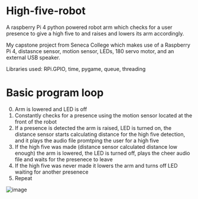 # High-five-robot
A raspberry Pi 4 python powered robot arm which checks for a user presence to give a high five to and raises and lowers its arm accordingly. 

My capstone project from Seneca College which makes use of a Raspberry Pi 4, distasnce sensor, motion sensor, LEDs, 180 servo motor, and an external USB speaker.

Libraries used: RPi.GPIO, time, pygame, queue, threading

# Basic program loop

0. Arm is lowered and LED is off
1. Constantly checks for a presence using the motion sensor located at the front of the robot
2. If a presence is detected the arm is raised, LED is turned on, the distance sensor starts calculating distance for the high five detection, and it plays the audio file promtping the user for a high five
3. If the high five was made (distance sensor calculated distance low enough) the arm is lowered, the LED is turned off, plays the cheer audio file and waits for the presenece to leave
4. If the high five was never made it lowers the arm and turns off LED waiting for another presenece
5. Repeat


![image](https://user-images.githubusercontent.com/74801180/176693710-c0e3d57a-d9ac-4793-aae4-57445a398a99.png)
